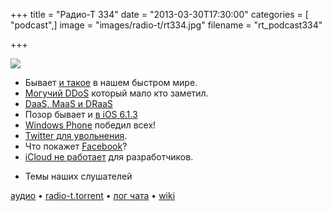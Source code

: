 +++
title = "Радио-Т 334"
date = "2013-03-30T17:30:00"
categories = [ "podcast",]
image = "images/radio-t/rt334.jpg"
filename = "rt_podcast334"

+++

![](https://radio-t.com/images/radio-t/rt334.jpg)

* Бывает [и такое](http://arstechnica.com/information-technology/2013/03/epic-uptime-achievement-can-you-beat-16-years/) в нашем быстром мире.
* [Могучий DDoS](http://www.zdnet.com/the-largest-ddos-attack-didnt-break-the-internet-but-it-did-try-7000013225/) который мало кто заметил.
* [DaaS, MaaS и DRaaS](http://readwrite.com/2013/03/29/the-next-phase-of-cloud-computing-daas-maas-draas)
* Позор бывает и [в iOS 6.1.3](http://news.cnet.com/8301-13579_3-57576501-37/some-ios-6.1.3-users-hit-by-battery-drain-and-wi-fi-issues/?subj=cnet&tag=title)
* [Windows Phone](http://www.zdnet.com/windows-phone-outsells-iphone-in-seven-markets-blackberry-in-26-7000013236/) победил всех!
* [Twitter для увольнения](http://www.popsci.com/technology/article/2013-03/ask-website-if-your-twitter-will-get-you-fired?dom=fb&src=SOC).
* Что покажет [Facebook](http://gizmodo.com/5992881/)?
* [iCloud не работает](http://www.theverge.com/2013/3/26/4148628/why-doesnt-icloud-just-work) для разработчиков.
- Темы наших слушателей

[аудио](https://cdn.radio-t.com/rt_podcast334.mp3) • [radio-t.torrent](https://cdn.radio-t.com/torrents/rt_podcast334.mp3.torrent) • [лог чата](http://chat.radio-t.com/logs/radio-t-334.html) • [wiki](http://wiki.radio-t.com/%D0%92%D1%8B%D0%BF%D1%83%D1%81%D0%BA_334)<audio src="https://cdn.radio-t.com/rt_podcast334.mp3" preload="none"></audio>
